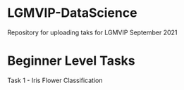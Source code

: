 # LGMVIP-DataScience

Repository for uploading taks for LGMVIP September 2021

# Beginner Level Tasks

Task 1 - Iris Flower Classification
